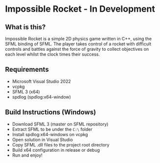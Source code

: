 # Impossible Rocket - In Development

## What is this?
Impossible Rocket is a simple 2D physics game written in C++, using the SFML binding of SFML.
The player takes control of a rocket with difficult controls and battles against the force of gravity to collect objectives
on each level whilst the clock times their success. 

## Requirements
- Microsoft Visual Studio 2022
- vcpkg
- SFML 3 (x64)
- spdlog (spdlog:x64-window)

## Build Instructions (Windows)
- Download SFML 3 (master on SFML repository)
- Extract SFML to be under the `C:\` folder
- Install spdlog:x64-windows on vcpkg
- Open solution in Visual Studio
- Copy SFML .dll files to the project root directory
- Build x64 configuration in release or debug
- Run and enjoy!